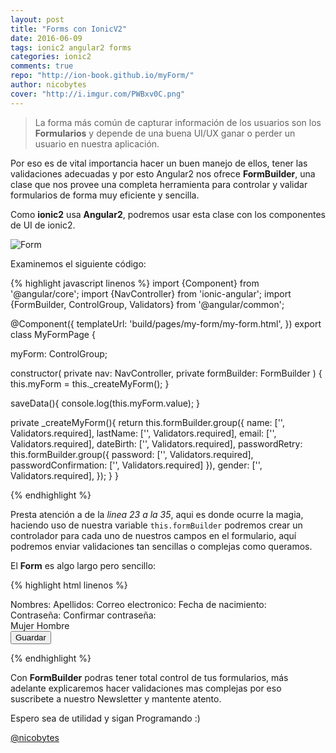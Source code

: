 ```yaml
---
layout: post
title: "Forms con IonicV2"
date: 2016-06-09
tags: ionic2 angular2 forms
categories: ionic2
comments: true
repo: "http://ion-book.github.io/myForm/"
author: nicobytes
cover: "http://i.imgur.com/PWBxv0C.png"
---
```


> La forma más común de capturar información de los usuarios son los **Formularios** y depende de una buena UI/UX ganar o perder un usuario en nuestra aplicación. 

Por eso es de vital importancia hacer un buen manejo de ellos, tener las validaciones adecuadas y por esto Angular2 nos ofrece **FormBuilder**, una clase que nos provee una completa herramienta para controlar y validar formularios de forma muy eficiente y sencilla.

Como **ionic2** usa **Angular2**, podremos usar esta clase con los componentes de UI de ionic2.

<img class="img-responsive" src="http://i.imgur.com/PWBxv0C.png" alt="Form">

Examinemos el siguiente código:

{% highlight javascript linenos %}
import {Component} from '@angular/core';
import {NavController} from 'ionic-angular';
import {FormBuilder, ControlGroup, Validators} from '@angular/common';

@Component({
  templateUrl: 'build/pages/my-form/my-form.html',
})
export class MyFormPage {

  myForm: ControlGroup;
  
  constructor(
    private nav: NavController,
    private formBuilder: FormBuilder
  ) {
    this.myForm = this._createMyForm();
  }
  
  saveData(){
    console.log(this.myForm.value);
  }
  
  private _createMyForm(){
    return this.formBuilder.group({
      name: ['', Validators.required],
      lastName: ['', Validators.required],
      email: ['', Validators.required],
      dateBirth: ['', Validators.required],
      passwordRetry: this.formBuilder.group({
        password: ['', Validators.required],
        passwordConfirmation: ['', Validators.required]
      }),
      gender: ['', Validators.required],
    });
  }
}

{% endhighlight %}

Presta atención a de la *linea 23 a la 35*, aqui es donde ocurre la magia, haciendo uso de nuestra variable `this.formBuilder` podremos crear un controlador para cada uno de nuestros campos en el formulario, aquí podremos enviar validaciones tan sencillas o complejas como queramos. 

El **Form** es algo largo pero sencillo:

{% highlight html linenos %}

<form [ngFormModel]="myForm" (ngSubmit)="saveData()">
  <ion-list>
    <ion-item>
      <ion-icon name="person" item-left></ion-icon>
      <ion-label stacked>Nombres:</ion-label>
      <ion-input ngControl="name" type="text" placeholder="Nombre"></ion-input>
    </ion-item>
    <ion-item>
      <ion-icon name="person" item-left></ion-icon>
      <ion-label stacked>Apellidos:</ion-label>
      <ion-input ngControl="lastName" type="text" placeholder="Apellidos"></ion-input>
    </ion-item>
    <ion-item>
      <ion-icon name="mail" item-left></ion-icon>
      <ion-label stacked>Correo electronico:</ion-label>
      <ion-input ngControl="email" type="email" placeholder="Email"></ion-input>
    </ion-item>
    <ion-item>
      <ion-icon name="calendar" item-left></ion-icon>
      <ion-label stacked>Fecha de nacimiento:</ion-label>
      <ion-datetime ngControl="dateBirth" displayFormat="MM-DD-YYYY" placeholder="MM-DD-YYY"></ion-datetime>
    </ion-item>
    <div ngControlGroup="passwordRetry">
      <ion-item>
        <ion-icon name="eye" item-left></ion-icon>
        <ion-label stacked>Contraseña:</ion-label>
        <ion-input ngControl="password" type="password" placeholder="Contraseña"></ion-input>
      </ion-item>
      <ion-item>
        <ion-icon name="eye" item-left></ion-icon>
        <ion-label stacked>Confirmar contraseña:</ion-label>
        <ion-input ngControl="passwordConfirmation" type="password" placeholder="Confirmar contraseña"></ion-input>
      </ion-item>
    </div>
    <ion-row radio-group ngControl="gender">
      <ion-item>
        <ion-icon name="woman" item-left></ion-icon>
        <ion-label>Mujer</ion-label>
        <ion-radio value="2"></ion-radio>
      </ion-item>
      <ion-item>
        <ion-icon name="man" item-left></ion-icon>
        <ion-label>Hombre</ion-label>
        <ion-radio value="1"></ion-radio>
      </ion-item>
    </ion-row>
  </ion-list>
  <div padding>
    <button primary block type="submit" [disabled]="!myForm.valid">Guardar</button>
  </div>
</form> 

{% endhighlight %}

Con **FormBuilder** podras tener total control de tus formularios, más adelante explicaremos hacer validaciones mas complejas por eso suscribete a nuestro Newsletter y mantente atento.

Espero sea de utilidad y sigan Programando :)


[@nicobytes](http://www.nicobytes.com)